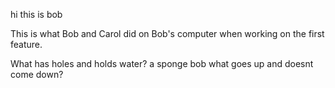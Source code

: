 
hi this is bob

This is what Bob and Carol did on Bob's computer when working on the first feature.

What has holes and holds water?
a sponge bob
what goes up and doesnt come down?

